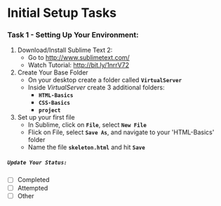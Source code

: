 # Initial Setup Tasks 

###  Task 1 - Setting Up Your Environment:

1.  Download/Install Sublime Text 2:
    * Go to <http://www.sublimetext.com/>
    * Watch Tutorial: <http://bit.ly/1nrrV72>
2.  Create Your Base Folder
    * On your desktop create a folder called __`VirtualServer`__
    * Inside _VirtualServer_ create 3 additional folders:
       * __`HTML-Basics`__
       * __`CSS-Basics`__
       * __`project`__
3.  Set up your first file
    * In Sublime, click on __`File`__, select __`New File`__
    * Flick on File, select __`Save As`__, and navigate to your 'HTML-Basics' folder
    * Name the file __`skeleton.html`__ and hit __`Save`__

##### `Update Your Status:`
- [ ] Completed
- [ ] Attempted
- [ ] Other
